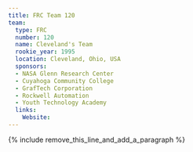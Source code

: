 ```yaml
---
title: FRC Team 120
team:
  type: FRC
  number: 120
  name: Cleveland's Team
  rookie_year: 1995
  location: Cleveland, Ohio, USA
  sponsors:
  - NASA Glenn Research Center
  - Cuyahoga Community College
  - GrafTech Corporation
  - Rockwell Automation
  - Youth Technology Academy
  links:
    Website:
---
```


{% include remove_this_line_and_add_a_paragraph %}